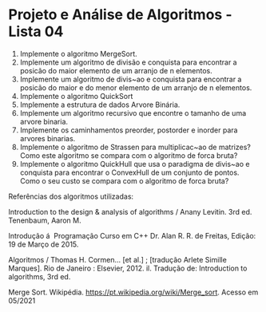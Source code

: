 # Projeto e Análise de Algoritmos - Lista 04

1) Implemente o algoritmo MergeSort.
4) Implemente um algoritmo de divisão e conquista para encontrar a posicão do maior elemento
de um arranjo de n elementos.
5) Implemente um algoritmo de divis~ao e conquista para encontrar a posicão do maior e do menor
elemento de um arranjo de n elementos.
6) Implemente o algoritmo QuickSort
9) Implemente a estrutura de dados Arvore Binária.
10) Implemente um algoritmo recursivo que encontre o tamanho de uma arvore binaria.
12) Implemente os caminhamentos preorder, postorder e inorder para arvores binarias.
13) Implemente o algoritmo de Strassen para multiplicac~ao de matrizes? Como este algoritmo se
compara com o algoritmo de forca bruta?
14) Implemente o algoritmo QuickHull que usa o paradigma de divis~ao e conquista para encontrar o
ConvexHull de um conjunto de pontos. Como o seu custo se compara com o algoritmo de forca
bruta?


Referências dos algoritmos utilizadas:

Introduction to the design & analysis of algorithms / Anany Levitin. 3rd ed. Tenenbaum, Aaron M.

Introdução á  Programação Curso em C++ Dr. Alan R. R. de Freitas, Edição: 19 de Março de 2015.

Algoritmos / Thomas H. Cormen... [et al.] ; [tradução Arlete Simille Marques]. Rio de Janeiro : Elsevier, 2012. il.
Tradução de: Introduction to algorithms, 3rd ed.

Merge Sort. Wikipédia.  https://pt.wikipedia.org/wiki/Merge_sort. Acesso em 05/2021

